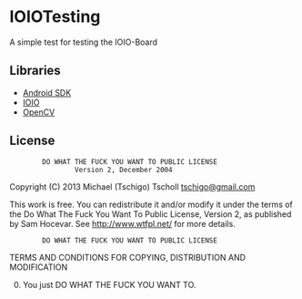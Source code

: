 # IOIOTesting
A simple test for testing the IOIO-Board

## Libraries
- [Android SDK](http://developer.android.com/sdk/index.html)
- [IOIO](https://github.com/ytai/ioio)
- [OpenCV](http://opencv.org/platforms/android.html)


## License
            DO WHAT THE FUCK YOU WANT TO PUBLIC LICENSE
                    Version 2, December 2004

 Copyright (C) 2013 Michael (Tschigo) Tscholl <tschigo@gmail.com>
 
 This work is free. You can redistribute it and/or modify it under the
 terms of the Do What The Fuck You Want To Public License, Version 2,
 as published by Sam Hocevar. See http://www.wtfpl.net/ for more details.
 
            DO WHAT THE FUCK YOU WANT TO PUBLIC LICENSE
   TERMS AND CONDITIONS FOR COPYING, DISTRIBUTION AND MODIFICATION

  0. You just DO WHAT THE FUCK YOU WANT TO.


